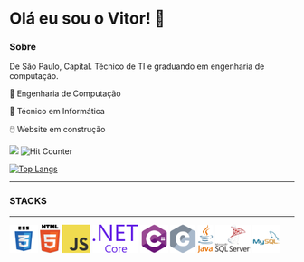 # Olá eu sou o Vitor! :vulcan_salute:



### Sobre

De São Paulo, Capital. Técnico de TI e graduando em engenharia de computação.

:medal_sports: Engenharia de Computação

:medal_sports: Técnico em Informática

:computer_mouse: Website em construção


![](https://komarev.com/ghpvc/?username=vitor-brs) ![Hit Counter](https://visitor-badge.laobi.icu/badge?page_id=vitor-brs.vitor-brs)


[![Top Langs](https://github-readme-stats.vercel.app/api/top-langs/?username=vitor-brs&layout=compact)](https://github.com/vitor-brs/github-readme-stats)

<hr>

### STACKS

<hr>

<img height="50" src="css3.svg"> <img height="50" src="html5.svg"> <img height="50" src="logo-javascript.svg"> <img height="50" src="dot-net-core-7.svg"> <img height="50" src="c--4.svg"> <img height="50" src="c-2975.svg"> <img height="50" src="java-4.svg"> <img height="50" src="microsoft-sql-server-seeklogo.com.svg">	<img height="50" src="mysql-5.svg">
